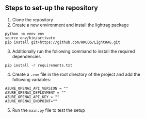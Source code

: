 ## Steps to set-up the repository

1. Clone the repository
2. Create a new environment and install the lightrag package
```
python -m venv env
source env/bin/activate
pip install git+https://github.com/HKUDS/LightRAG.git
```
3. Additionally run the following command to install the required dependencies
```
pip install -r requirements.txt
```
4. Create a `.env` file in the root directory of the project and add the following variables:
```
AZURE_OPENAI_API_VERSION = ""
AZURE_OPENAI_DEPLOYMENT = ""
AZURE_OPENAI_API_KEY = ""
AZURE_OPENAI_ENDPOINT=""
```
5. Run the `main.py` file to test the setup